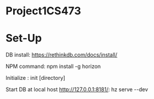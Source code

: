 # Project1CS473

# Set-Up

DB install: https://rethinkdb.com/docs/install/

NPM command: npm install -g horizon

Initialize : init [directory]

Start DB at local host http://127.0.0.1:8181/: hz serve --dev
